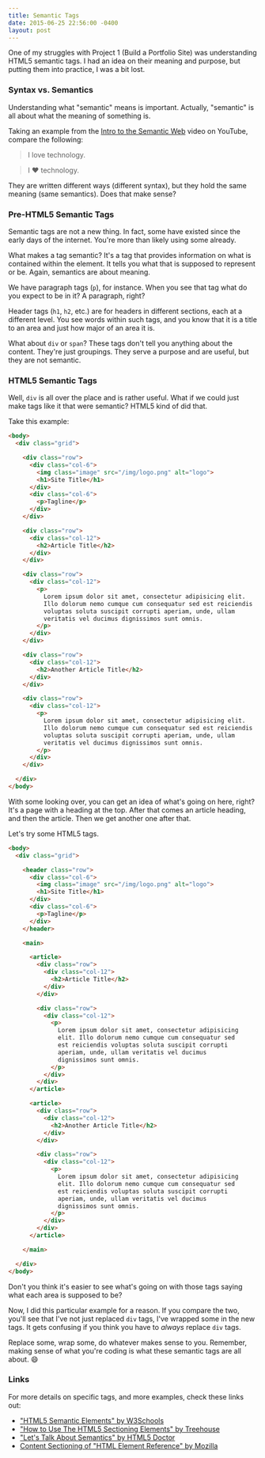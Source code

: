 ```yaml
---
title: Semantic Tags
date: 2015-06-25 22:56:00 -0400
layout: post
---
```


One of my struggles with Project 1 (Build a Portfolio Site) was understanding
HTML5 semantic tags. I had an idea on their meaning and purpose, but putting
them into practice, I was a bit lost.


### Syntax vs. Semantics ###

Understanding what "semantic" means is important. Actually, "semantic" is all
about what the meaning of something is.

Taking an example from the [Intro to the Semantic Web](https://www.youtube.com/watch?v=OGg8A2zfWKg)
video on YouTube, compare the following:

> I love technology.

> I ♥ technology.

They are written different ways (different syntax), but they hold the same
meaning (same semantics). Does that make sense?


### Pre-HTML5 Semantic Tags ###

Semantic tags are not a new thing. In fact, some have existed since the early
days of the internet. You're more than likely using some already.

What makes a tag semantic? It's a tag that provides information on what is
contained within the element. It tells you what that is supposed to represent or
be. Again, semantics are about meaning.

We have paragraph tags (`p`), for instance. When you see that tag what do you
expect to be in it? A paragraph, right?

Header tags (`h1`, `h2`, etc.) are for headers in different sections, each
at a different level. You see words within such tags, and you know that it is a
title to an area and just how major of an area it is.

What about `div` or `span`? These tags don't tell you anything about the
content. They're just groupings. They serve a purpose and are useful, but they
are not semantic.


### HTML5 Semantic Tags ###

Well, `div` is all over the place and is rather useful. What if we could just
make tags like it that were semantic? HTML5 kind of did that.

Take this example:

```html
<body>
  <div class="grid">

    <div class="row">
      <div class="col-6">
        <img class="image" src="/img/logo.png" alt="logo">
        <h1>Site Title</h1>
      </div>
      <div class="col-6">
        <p>Tagline</p>
      </div>
    </div>

    <div class="row">
      <div class="col-12">
        <h2>Article Title</h2>
      </div>
    </div>

    <div class="row">
      <div class="col-12">
        <p>
          Lorem ipsum dolor sit amet, consectetur adipisicing elit.
          Illo dolorum nemo cumque cum consequatur sed est reiciendis
          voluptas soluta suscipit corrupti aperiam, unde, ullam
          veritatis vel ducimus dignissimos sunt omnis.
        </p>
      </div>
    </div>

    <div class="row">
      <div class="col-12">
        <h2>Another Article Title</h2>
      </div>
    </div>

    <div class="row">
      <div class="col-12">
        <p>
          Lorem ipsum dolor sit amet, consectetur adipisicing elit.
          Illo dolorum nemo cumque cum consequatur sed est reiciendis
          voluptas soluta suscipit corrupti aperiam, unde, ullam
          veritatis vel ducimus dignissimos sunt omnis.
        </p>
      </div>
    </div>

  </div>
</body>
```

With some looking over, you can get an idea of what's going on here, right? It's
a page with a heading at the top. After that comes an article heading, and then
the article. Then we get another one after that.

Let's try some HTML5 tags.

```html
<body>
  <div class="grid">

    <header class="row">
      <div class="col-6">
        <img class="image" src="/img/logo.png" alt="logo">
        <h1>Site Title</h1>
      </div>
      <div class="col-6">
        <p>Tagline</p>
      </div>
    </header>

    <main>

      <article>
        <div class="row">
          <div class="col-12">
            <h2>Article Title</h2>
          </div>
        </div>

        <div class="row">
          <div class="col-12">
            <p>
              Lorem ipsum dolor sit amet, consectetur adipisicing
              elit. Illo dolorum nemo cumque cum consequatur sed
              est reiciendis voluptas soluta suscipit corrupti
              aperiam, unde, ullam veritatis vel ducimus
              dignissimos sunt omnis.
            </p>
          </div>
        </div>
      </article>

      <article>
        <div class="row">
          <div class="col-12">
            <h2>Another Article Title</h2>
          </div>
        </div>

        <div class="row">
          <div class="col-12">
            <p>
              Lorem ipsum dolor sit amet, consectetur adipisicing
              elit. Illo dolorum nemo cumque cum consequatur sed
              est reiciendis voluptas soluta suscipit corrupti
              aperiam, unde, ullam veritatis vel ducimus
              dignissimos sunt omnis.
            </p>
          </div>
        </div>
      </article>

    </main>

  </div>
</body>
```

Don't you think it's easier to see what's going on with those tags saying what
each area is supposed to be?

Now, I did this particular example for a reason. If you compare the two, you'll
see that I've not just replaced `div` tags, I've wrapped some in the new tags.
It gets confusing if you think you have to _always_ replace `div` tags.

Replace some, wrap some, do whatever makes sense to you. Remember, making sense
of what you're coding is what these semantic tags are all about. :smile:


### Links ###

For more details on specific tags, and more examples, check these links out:

 * ["HTML5 Semantic Elements" by W3Schools](http://www.w3schools.com/html/html5_semantic_elements.asp)
 * ["How to Use The HTML5 Sectioning Elements" by Treehouse](http://blog.teamtreehouse.com/use-html5-sectioning-elements)
 * ["Let's Talk About Semantics" by HTML5 Doctor](http://html5doctor.com/lets-talk-about-semantics/)
 * [Content Sectioning of "HTML Element Reference" by Mozilla](https://developer.mozilla.org/en-US/docs/Web/HTML/Element#Content_sectioning)
